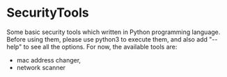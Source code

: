 # SecurityTools
Some basic security tools which written in Python programming language. 
Before using them, please use python3 to execute them, and also add "--help" to see all the options.
For now, the available tools are:
  - mac address changer,
  - network scanner
  
